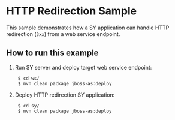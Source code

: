 # HTTP Redirection Sample

This sample demonstrates how a SY application can handle HTTP redirection (`3xx`) from a web service endpoint.

## How to run this example

1. Run SY server and deploy target web service endpoint:

        $ cd ws/
        $ mvn clean package jboss-as:deploy

2. Deploy HTTP redirection SY application:

        $ cd sy/
        $ mvn clean package jboss-as:deploy

